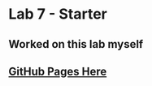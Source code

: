 # Lab 7 - Starter
## Worked on this lab myself
## [GitHub Pages Here]( https://ryan-truong.github.io/Lab7_Starter/index.html)
